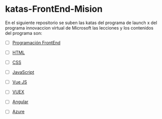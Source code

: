 # katas-FrontEnd-Mision

En el siguiente repositorio se suben las katas del programa de launch x del programa innovaccion virtual de Microsoft
las lecciones y los contenidos del programa son:
* [ ] [Programación FrontEnd](https://github.com/MarcosYGS/katas-FrontEnd-Mision/blob/main/intro.md)
* [ ] [HTML]()
* [ ] [CSS](n)
* [ ] [JavaScript]()
* [ ] [Vue JS]()
* [ ] [VUEX]()
* [ ] [Angular]()
* [ ] [Azure]()

